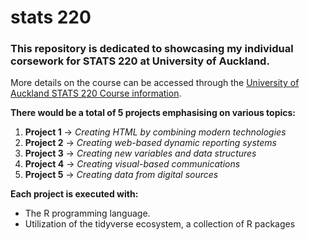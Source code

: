 # stats 220

### This repository is dedicated to showcasing my individual corsework for STATS 220 at University of Auckland.

More details on the course can be accessed through the [University of Auckland STATS 220 Course information](https://courseoutline.auckland.ac.nz/dco/course/STATS/220/1243).

**There would be a total of 5 projects emphasising on various topics:**
1. **Project 1** -> *Creating HTML by combining modern technologies*
2. **Project 2** -> *Creating web-based dynamic reporting systems*
3. **Project 3** -> *Creating new variables and data structures*
4. **Project 4** -> *Creating visual-based communications*
5. **Project 5** -> *Creating data from digital sources*

**Each project is executed with:** 
- The R programming language.
- Utilization of the tidyverse ecosystem, a collection of R packages
